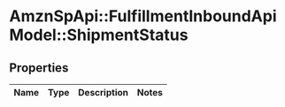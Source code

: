 # AmznSpApi::FulfillmentInboundApiModel::ShipmentStatus

## Properties
Name | Type | Description | Notes
------------ | ------------- | ------------- | -------------

